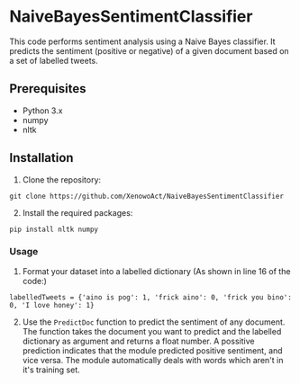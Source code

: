 # NaiveBayesSentimentClassifier

This code performs sentiment analysis using a Naive Bayes classifier. It predicts the sentiment (positive or negative) of a given document based on a set of labelled tweets.

## Prerequisites

- Python 3.x
- numpy
- nltk

## Installation

1. Clone the repository:

```
git clone https://github.com/XenowoAct/NaiveBayesSentimentClassifier
```

2. Install the required packages:

```
pip install nltk numpy
```

### Usage

1. Format your dataset into a labelled dictionary (As shown in line 16 of the code:)

```
labelledTweets = {'aino is pog': 1, 'frick aino': 0, 'frick you bino': 0, 'I love honey': 1}
```

2. Use the `PredictDoc` function to predict the sentiment of any document. The function takes the document you want to predict and the labelled dictionary as argument and returns a float number.
A possitive prediction indicates that the module predicted positive sentiment, and vice versa. The module automatically deals with words which aren't in it's training set.

